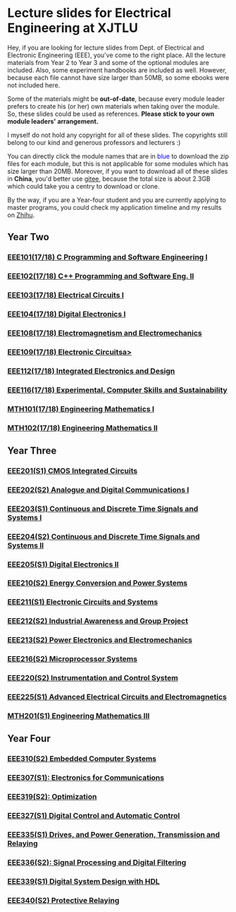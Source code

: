 # Lecture slides for Electrical Engineering at XJTLU
Hey, if you are looking for lecture slides from Dept. of Electrical and Electronic Engineering (EEE), you've come to the right place. All the lecture materials from Year 2 to Year 3 and some of the optional modules are included. Also, some experiment handbooks are included as well. However, because each file cannot have size larger than 50MB, so some ebooks were not included here.

Some of the materials might be <b>out-of-date</b>, because every module leader prefers to create his (or her) own materials when taking over the module. So, these slides could be used as references. <b>Please stick to your own module leaders' arrangement. </b>

I myself do not hold any copyright for all of these slides. The copyrights still belong to our kind and generous professors and lecturers :)

You can directly click the module names that are in <font color="blue">blue</font> to download the zip files for each module, but this is not applicable for some modules which has size larger than 20MB. Moreover, if you want to download all of these slides in <b>China</b>, you'd better use <a href="https://www.bilibili.com/video/BV1aE411p7Cd">gitee</a>, because the total size is about 2.3GB which could take you a centry to download or clone.

By the way, if you are a Year-four student and you are currently applying to master programs, you could check my application timeline and my results on [Zhihu](https://www.zhihu.com/question/318624725/answer/920863161).

## Year Two
### <a href="">EEE101(17/18) C Programming and Software Engineering I</a>
### <a href="">EEE102(17/18) C++ Programming and Software Eng. II</a>
### <a href="">EEE103(17/18) Electrical Circuits I</a>
### <a href="">EEE104(17/18) Digital Electronics I</a>
### <a href="">EEE108(17/18) Electromagnetism and Electromechanics</a>
### <a href="">EEE109(17/18) Electronic Circuitsa>
### <a href="">EEE112(17/18) Integrated Electronics and Design</a>
### <a href="">EEE116(17/18) Experimental, Computer Skills and Sustainability</a>
### <a href="">MTH101(17/18) Engineering Mathematics I</a>
### <a href="">MTH102(17/18) Engineering Mathematics II</a>

## Year Three
### <a href="">EEE201(S1) CMOS Integrated Circuits</a>
### <a href="">EEE202(S2) Analogue and Digital Communications I</a>
### <a href="">EEE203(S1) Continuous and Discrete Time Signals and Systems I</a>
### <a href="">EEE204(S2) Continuous and Discrete Time Signals and Systems II</a>
### <a href="">EEE205(S1) Digital Electronics II</a>
### <a href="">EEE210(S2) Energy Conversion and Power Systems</a>
### <a href="">EEE211(S1) Electronic Circuits and Systems</a>
### <a href="">EEE212(S2) Industrial Awareness and Group Project</a>
### <a href="">EEE213(S2) Power Electronics and Electromechanics</a>
### <a href="">EEE216(S2) Microprocessor Systems</a>
### <a href="">EEE220(S2) Instrumentation and Control System</a>
### <a href="">EEE225(S1) Advanced Electrical Circuits and Electromagnetics</a>
### <a href="">MTH201(S1) Engineering Mathematics III</a>

## Year Four

### <a href="https://zhengmk.github.io/EEE_lecture_materials/EEE319/EEE319.zip">EEE310(S2) Embedded Computer Systems</a>

### <a href="https://zhengmk.github.io/EEE_lecture_materials/EEE307/EEE307.zip">EEE307(S1): Electronics for Communications</a>

### <a href="https://zhengmk.github.io/EEE_lecture_materials/EEE319/EEE319.zip">EEE319(S2): Optimization</a>

### <a href="https://zhengmk.github.io/EEE_lecture_materials/EEE327/EEE327.zip">EEE327(S1) Digital Control and Automatic Control</a>

### <a href="https://zhengmk.github.io/EEE_lecture_materials/EEE335/EEE335.zip">EEE335(S1) Drives, and Power Generation, Transmission and Relaying</a>

### <a href="https://zhengmk.github.io/EEE_lecture_materials/EEE336/EEE336.zip">EEE336(S2): Signal Processing and Digital Filtering</a>

### <a href="https://zhengmk.github.io/EEE_lecture_materials/EEE339/EEE339.zip">EEE339(S1) Digital System Design with HDL</a>

### <a href="https://zhengmk.github.io/EEE_lecture_materials/EEE340/EEE340.zip">EEE340(S2) Protective Relaying</a>



